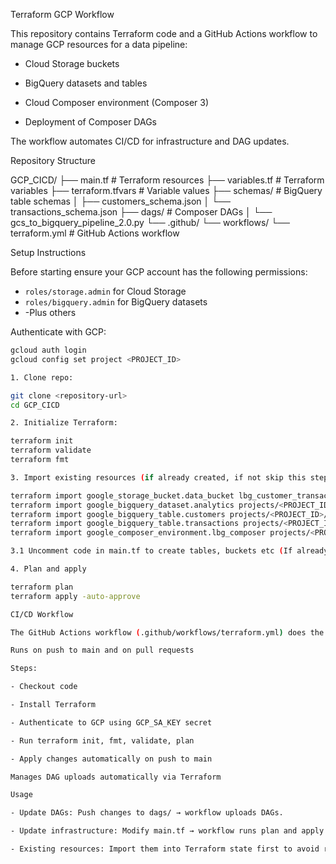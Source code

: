 Terraform GCP Workflow

This repository contains Terraform code and a GitHub Actions workflow to manage GCP resources for a data pipeline:

- Cloud Storage buckets

- BigQuery datasets and tables

- Cloud Composer environment (Composer 3)

- Deployment of Composer DAGs

The workflow automates CI/CD for infrastructure and DAG updates.

Repository Structure

GCP_CICD/
├── main.tf                  # Terraform resources
├── variables.tf             # Terraform variables
├── terraform.tfvars         # Variable values
├── schemas/                 # BigQuery table schemas
│   ├── customers_schema.json
│   └── transactions_schema.json
├── dags/                    # Composer DAGs
│   └── gcs_to_bigquery_pipeline_2.0.py
└── .github/
    └── workflows/
        └── terraform.yml    # GitHub Actions workflow 
        
Setup Instructions

Before starting ensure your GCP account has the following permissions:
- `roles/storage.admin` for Cloud Storage
- `roles/bigquery.admin` for BigQuery datasets
- -Plus others

Authenticate with GCP:
```bash
gcloud auth login
gcloud config set project <PROJECT_ID>

1. Clone repo:

git clone <repository-url>
cd GCP_CICD

2. Initialize Terraform:

terraform init
terraform validate
terraform fmt

3. Import existing resources (if already created, if not skip this step and go to 3.1):

terraform import google_storage_bucket.data_bucket lbg_customer_transaction
terraform import google_bigquery_dataset.analytics projects/<PROJECT_ID>/datasets/analytics
terraform import google_bigquery_table.customers projects/<PROJECT_ID>/datasets/analytics/tables/customers
terraform import google_bigquery_table.transactions projects/<PROJECT_ID>/datasets/analytics/tables/transactions
terraform import google_composer_environment.lbg_composer projects/<PROJECT_ID>/locations/<REGION>/environments/lbg-composer

3.1 Uncomment code in main.tf to create tables, buckets etc (If already created, skip this step)

4. Plan and apply

terraform plan
terraform apply -auto-approve

CI/CD Workflow

The GitHub Actions workflow (.github/workflows/terraform.yml) does the following:

Runs on push to main and on pull requests

Steps:

- Checkout code

- Install Terraform

- Authenticate to GCP using GCP_SA_KEY secret

- Run terraform init, fmt, validate, plan

- Apply changes automatically on push to main

Manages DAG uploads automatically via Terraform

Usage

- Update DAGs: Push changes to dags/ → workflow uploads DAGs.

- Update infrastructure: Modify main.tf → workflow runs plan and apply.

- Existing resources: Import them into Terraform state first to avoid recreation.

